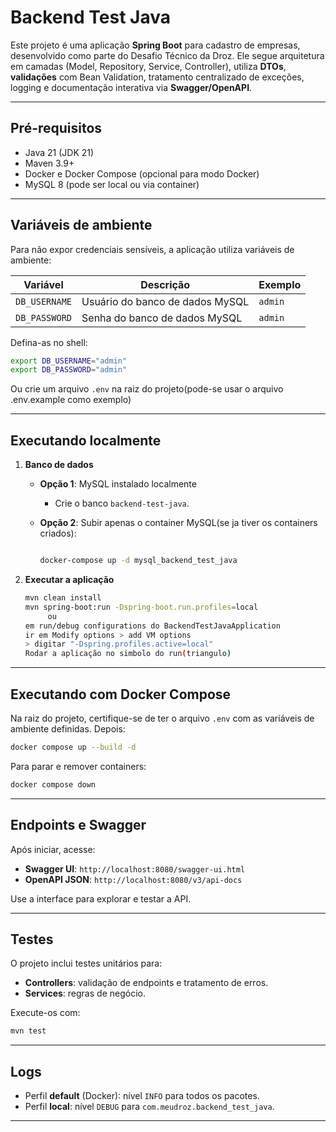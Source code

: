 # Backend Test Java

Este projeto é uma aplicação **Spring Boot** para cadastro de empresas, desenvolvido como parte do Desafio Técnico da Droz. Ele segue arquitetura em camadas (Model, Repository, Service, Controller), utiliza **DTOs**, **validações** com Bean Validation, tratamento centralizado de exceções, logging e documentação interativa via **Swagger/OpenAPI**.

---

##  Pré-requisitos

* Java 21 (JDK 21)
* Maven 3.9+
* Docker e Docker Compose (opcional para modo Docker)
* MySQL 8 (pode ser local ou via container)

---

##  Variáveis de ambiente

Para não expor credenciais sensíveis, a aplicação utiliza variáveis de ambiente:

| Variável      | Descrição                       | Exemplo |
| ------------- | ------------------------------- | ------- |
| `DB_USERNAME` | Usuário do banco de dados MySQL | `admin` |
| `DB_PASSWORD` | Senha do banco de dados MySQL   | `admin` |

Defina-as no shell:

```bash
export DB_USERNAME="admin"
export DB_PASSWORD="admin"
```

Ou crie um arquivo `.env` na raiz do projeto(pode-se usar o arquivo .env.example como exemplo)

---

##  Executando localmente

1. **Banco de dados**

    * **Opção 1**: MySQL instalado localmente

        * Crie o banco `backend-test-java`.
    * **Opção 2**: Subir apenas o container MySQL(se ja tiver os containers criados):

      ```bash
      
      docker-compose up -d mysql_backend_test_java

      ```


2. **Executar a aplicação**

   ```bash
   mvn clean install
   mvn spring-boot:run -Dspring-boot.run.profiles=local
        ou 
   em run/debug configurations do BackendTestJavaApplication 
   ir em Modify options > add VM options 
   > digitar "-Dspring.profiles.active=local"
   Rodar a aplicação no simbolo do run(triangulo)
   ```

---

## Executando com Docker Compose

Na raiz do projeto, certifique-se de ter o arquivo `.env` com as variáveis de ambiente definidas. Depois:

```bash
docker compose up --build -d
```

Para parar e remover containers:

```bash
docker compose down
```

---

##  Endpoints e Swagger

Após iniciar, acesse:

* **Swagger UI**: `http://localhost:8080/swagger-ui.html`
* **OpenAPI JSON**: `http://localhost:8080/v3/api-docs`

Use a interface para explorar e testar a API.

---


## Testes

O projeto inclui testes unitários para:

* **Controllers**: validação de endpoints e tratamento de erros.
* **Services**: regras de negócio.

Execute-os com:

```bash
mvn test
```

---

##  Logs

* Perfil **default** (Docker): nível `INFO` para todos os pacotes.
* Perfil **local**: nível `DEBUG` para `com.meudroz.backend_test_java`.

---



